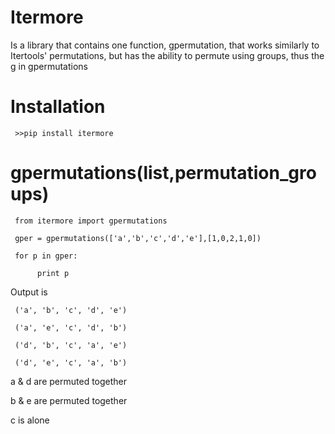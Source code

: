 # Itermore

Is a library that contains one function, gpermutation, that works similarly to Itertools' permutations, but has the ability to permute using groups, thus the g in gpermutations

# Installation

     >>pip install itermore


# gpermutations(list,permutation_groups)

     from itermore import gpermutations

     gper = gpermutations(['a','b','c','d','e'],[1,0,2,1,0])

     for p in gper:

          print p

Output is 

     ('a', 'b', 'c', 'd', 'e')

     ('a', 'e', 'c', 'd', 'b')

     ('d', 'b', 'c', 'a', 'e')

     ('d', 'e', 'c', 'a', 'b')



a & d are permuted together

b & e are permuted together

c is alone
